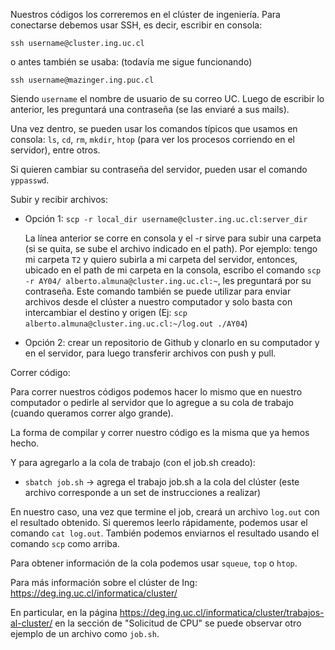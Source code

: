 Nuestros códigos los correremos en el clúster de ingeniería. Para conectarse debemos usar SSH, es decir, escribir en consola:

```ssh username@cluster.ing.uc.cl```

o antes también se usaba: (todavía me sigue funcionando)

```ssh username@mazinger.ing.puc.cl```

Siendo ```username``` el nombre de usuario de su correo UC. Luego de escribir lo anterior, les preguntará una contraseña (se las enviaré a sus mails).

Una vez dentro, se pueden usar los comandos típicos que usamos en consola: ```ls```, ```cd```, ```rm```, ```mkdir```, ```htop``` (para ver los procesos corriendo en el servidor), entre otros.

Si quieren cambiar su contraseña del servidor, pueden usar el comando ```yppasswd```.

Subir y recibir archivos:

- Opción 1: ```scp -r local_dir username@cluster.ing.uc.cl:server_dir```

    La línea anterior se corre en consola y el -r sirve para subir una carpeta (si se quita, se sube el archivo indicado en el path). Por ejemplo: tengo mi carpeta ```T2``` y quiero subirla a mi carpeta del servidor, entonces, ubicado en el path de mi carpeta en la consola, escribo el comando  ```scp -r AY04/ alberto.almuna@cluster.ing.uc.cl:~```, les preguntará por su contraseña. Este comando también se puede utilizar para enviar archivos desde el clúster a nuestro computador y solo basta con intercambiar el destino y origen (Ej: ```scp alberto.almuna@cluster.ing.uc.cl:~/log.out ./AY04```)

- Opción 2: crear un repositorio de Github y clonarlo en su computador y en el servidor, para luego transferir archivos con push y pull.

Correr código:

Para correr nuestros códigos podemos hacer lo mismo que en nuestro computador o pedirle al servidor que lo agregue a su cola de trabajo (cuando queramos correr algo grande).

La forma de compilar y correr nuestro código es la misma que ya hemos hecho.

Y para agregarlo a la cola de trabajo (con el job.sh creado):

- ```sbatch job.sh``` -> agrega el trabajo job.sh a la cola del clúster (este archivo corresponde a un set de instrucciones a realizar)

En nuestro caso, una vez que termine el job, creará un archivo ```log.out``` con el resultado obtenido. Si queremos leerlo rápidamente, podemos usar el comando ```cat log.out```. También podemos enviarnos el resultado usando el comando ```scp``` como arriba.

Para obtener información de la cola podemos usar ```squeue```, ```top``` o ```htop```.

Para más información sobre el clúster de Ing: https://deg.ing.uc.cl/informatica/cluster/

En particular, en la página https://deg.ing.uc.cl/informatica/cluster/trabajos-al-cluster/ en la sección de "Solicitud de CPU" se puede observar otro ejemplo de un archivo como ```job.sh```.
